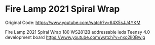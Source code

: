 # Fire Lamp 2021 Spiral Wrap
Original Code: https://www.youtube.com/watch?v=64X5sJJ4YKM

Fire Lamp 2021 Spiral Wrap
180 WS2812B addressable leds
Teensy 4.0 development board
https://www.youtube.com/watch?v=nxo2Ii0Bwlg

